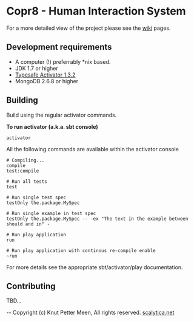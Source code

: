 Copr8 - Human Interaction System
=================================

For a more detailed view of the project please see the [wiki](https://github.com/kpmeen/copr8/wiki) pages.


## Development requirements

* A computer (!) preferrably *nix based.
* JDK 1.7 or higher
* [Typesafe Activator 1.3.2](http://downloads.typesafe.com/typesafe-activator/1.3.2/typesafe-activator-1.3.2.zip)
* MongoDB 2.6.8 or higher

## Building
Build using the regular activator commands.

**To run activator (a.k.a. sbt console)**
 
```
activator 
```

All the following commands are available within the activator console 

```
# Compiling...
compile
test:compile

# Run all tests
test

# Run single test spec
testOnly the.package.MySpec

# Run single example in test spec
testOnly the.package.MySpec -- -ex "The text in the example between should and in" -

# Run play application
run

# Run play application with continous re-compile enable
~run
```

For more details see the appropriate sbt/activator/play documentation.


## Contributing
TBD...

--
Copyright (c) Knut Petter Meen, All rights reserved. [scalytica.net](http://scalytica.net)
